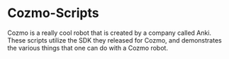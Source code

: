 # Cozmo-Scripts
Cozmo is a really cool robot that is created by a company called Anki. These scripts utilize the SDK they released for Cozmo, and demonstrates the various things that one can do with a Cozmo robot.
